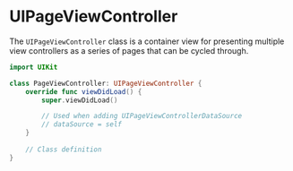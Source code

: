 # UIPageViewController

The `UIPageViewController` class is a container view for presenting multiple view controllers as a series of pages that can be cycled through.

```swift
import UIKit

class PageViewController: UIPageViewController {
    override func viewDidLoad() {
        super.viewDidLoad()

        // Used when adding UIPageViewControllerDataSource
        // dataSource = self
    }
    
    // Class definition
}
```

